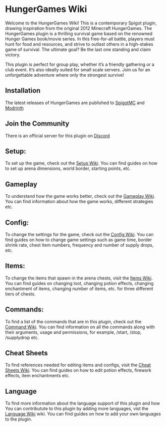 # HungerGames Wiki

Welcome to the HungerGames Wiki! This is a contemporary Spigot plugin, drawing inspiration from the original 2012 Minecraft HungerGames. The HungerGames plugin is a thrilling survival game based on the renowned Hunger Games book/movie series. In this free-for-all battle, players must hunt for food and resources, and strive to outlast others in a high-stakes game of survival. The ultimate goal? Be the last one standing and claim victory.

This plugin is perfect for group play, whether it’s a friendly gathering or a club event. It’s also ideally suited for small scale servers. Join us for an unforgettable adventure where only the strongest survive!

## Installation
The latest releases of HungerGames are published to [SpigotMC](https://www.spigotmc.org/resources/hunger-games.111936/) and [Modrinth](https://modrinth.com/plugin/hungergames)

## Join the Community
There is an official server for this plugin on [Discord](https://discord.gg/qcRfPHnZtp)

## Setup: 
To set up the game, check out the [Setup Wiki](https://github.com/cantankerous-ally/Hunger-Games/wiki/Setup). You can find guides on how to set up arena dimensions, world border, starting points, etc.

## Gameplay
To understand how the game works better, check out the [Gameplay Wiki](https://github.com/cantankerous-ally/Hunger-Games/wiki/Gameplay). You can find information about how the game works, different strategies etc.

## Config: 
To change the settings for the game, check out the [Config Wiki](https://github.com/Ayman-Isam/cantankerous-ally/Hunger-Games/wiki/Config). You can find guides on how to change game settings such as game time, border shrink rate, chest item numbers, frequency and number of supply drops, etc.

## Items:
To change the items that spawn in the arena chests, visit the [Items Wiki](https://github.com/cantankerous-ally/Hunger-Games/wiki/Items). You can find guides on changing loot, changing potion effects, changing enchantment of items, changing number of items, etc. for three different tiers of chests.

## Commands:
To find a list of the commands that are in this plugin, check out the [Command Wiki](https://github.com/cantankerous-ally/Hunger-Games/wiki/Commands). You can find information on all the commands along with their arguments, usage and permissions, for example, /start, /stop, /supplydrop etc.

## Cheat Sheets
To find references needed for editing items and configs, visit the [Cheat Sheets Wiki](https://github.com/cantankerous-ally/Hunger-Games/wiki/Cheat-Sheets). You can find guides on how to edit potion effects, firework effects, item enchantments etc. 

## Language
To find more information about the language support of this plugin and how You can contributute to this plugin by adding more languages, vist the [Language Wiki](https://github.com/cantankerous-ally/Hunger-Games/wiki/Language) wiki. You can find guides on how to add your own languages to the plugin.
